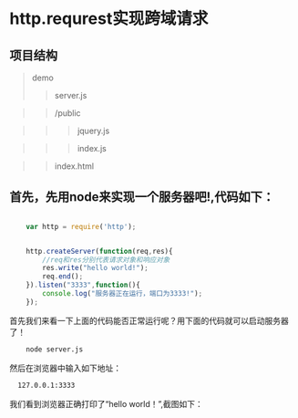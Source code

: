 # http.requrest实现跨域请求

## 项目结构


> demo
>> server.js

>> /public

>>> jquery.js

>>> index.js

>> index.html 

## 首先，先用node来实现一个服务器吧!,代码如下：

``` javascript

	var http = require('http');


	http.createServer(function(req,res){
		//req和res分别代表请求对象和响应对象
		res.write("hello world!");
		req.end();
	}).listen("3333",function(){
		console.log("服务器正在运行，端口为3333!");
	});


```

首先我们来看一下上面的代码能否正常运行呢？用下面的代码就可以启动服务器了！


``` bash
	node server.js
```

然后在浏览器中输入如下地址：

``` bash
  127.0.0.1:3333
```

我们看到浏览器正确打印了“hello world！”,截图如下：

![]()
